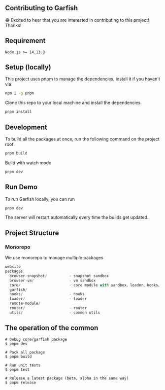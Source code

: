 ## Contributing to Garfish

😁 Excited to hear that you are interested in contributing to this project! Thanks!

## Requirement

`Node.js >= 14.13.0`

## Setup (locally)

This project uses pnpm to manage the dependencies, install it if you haven't via

```bash
npm i -g pnpm
```

Clone this repo to your local machine and install the dependencies.

```bash
pnpm install
```

## Development

To build all the packages at once, run the following command on the project root

```bash
pnpm build
```

Build with watch mode

```bash
pnpm dev
```

## Run Demo

To run Garfish locally, you can run

```bash
pnpm dev
```

The server will restart automatically every time the builds get updated.

## Project Structure

### Monorepo

We use monorepo to manage multiple packages

```js
website
packages
  browser-snapshot/          - snapshot sandbox
  browser-vm/                - vm sandbox
  core/                      - core module with sandbox、loader、hooks、router
  garfish/
  hooks/                     - hooks
  loader/                    - loader
  remote-module/
  router/                    - router
  utils/                     - common utils
```

## The operation of the common

```shell
# Debug core/garfish package
$ pnpm dev

# Pack all package
$ pnpm build

# Run unit tests
$ pnpm test

# Release a latest package (beta, alpha in the same way)
$ pnpm release
```
